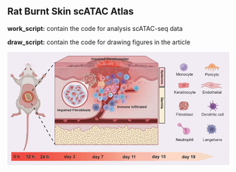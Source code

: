 ## Rat Burnt Skin scATAC Atlas
**work_script:** contain the code for analysis scATAC-seq data  

**draw_script:** contain the code for drawing  figures in the article  

![image](https://github.com/BGI-TaoWang/BGI-TaoWang-Single-cell-chromatin-landscapes-of-Rat-burnt-skin-healing-process/blob/30346ddf51d4a46f96e3d01a550385dc916e91e4/Figure/github_fg.png)
